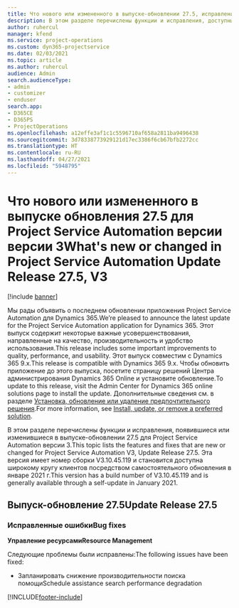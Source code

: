 ```yaml
---
title: Что нового или измененного в выпуске-обновлении 27.5, исправление, Project Service Automation, исправление версии 3
description: В этом разделе перечислены функции и исправления, доступные в выпуске-обновлении 27.5 для Project Service Automation исправление версии 3.
author: ruhercul
manager: kfend
ms.service: project-operations
ms.custom: dyn365-projectservice
ms.date: 02/03/2021
ms.topic: article
ms.author: ruhercul
audience: Admin
search.audienceType:
- admin
- customizer
- enduser
search.app:
- D365CE
- D365PS
- ProjectOperations
ms.openlocfilehash: a12effe3af1c1c5596710af658a2811ba9496438
ms.sourcegitcommit: 3d78338773929121d17ec3386f6cb67bfb2272cc
ms.translationtype: HT
ms.contentlocale: ru-RU
ms.lasthandoff: 04/27/2021
ms.locfileid: "5948795"
---
```

# <a name="whats-new-or-changed-in-project-service-automation-update-release-275-v3"></a><span data-ttu-id="8730a-103">Что нового или измененного в выпуске обновления 27.5 для Project Service Automation версии версии 3</span><span class="sxs-lookup"><span data-stu-id="8730a-103">What's new or changed in Project Service Automation Update Release 27.5, V3</span></span>

[!include [banner](../includes/psa-now-project-operations.md)]

<span data-ttu-id="8730a-104">Мы рады объявить о последнем обновлении приложения Project Service Automation для Dynamics 365.</span><span class="sxs-lookup"><span data-stu-id="8730a-104">We’re pleased to announce the latest update for the Project Service Automation application for Dynamics 365.</span></span> <span data-ttu-id="8730a-105">Этот выпуск содержит некоторые важные усовершенствования, направленные на качество, производительность и удобство использования.</span><span class="sxs-lookup"><span data-stu-id="8730a-105">This release includes some important improvements to quality, performance, and usability.</span></span> <span data-ttu-id="8730a-106">Этот выпуск совместим с Dynamics 365 9.x.</span><span class="sxs-lookup"><span data-stu-id="8730a-106">This release is compatible with Dynamics 365 9.x.</span></span> <span data-ttu-id="8730a-107">Чтобы обновить приложение до этого выпуска, посетите страницу решений Центра администрирования Dynamics 365 Online и установите обновление.</span><span class="sxs-lookup"><span data-stu-id="8730a-107">To update to this release, visit the Admin Center for Dynamics 365 online solutions page to install the update.</span></span> <span data-ttu-id="8730a-108">Дополнительные сведения см. в разделе [Установка, обновление или удаление предпочтительного решения](/power-platform/admin/install-remove-preferred-solution).</span><span class="sxs-lookup"><span data-stu-id="8730a-108">For more information, see [Install, update, or remove a preferred solution](/power-platform/admin/install-remove-preferred-solution).</span></span>

<span data-ttu-id="8730a-109">В этом разделе перечислены функции и исправления, появившиеся или изменившиеся в выпуске-обновлении 27.5 для Project Service Automation версии 3.</span><span class="sxs-lookup"><span data-stu-id="8730a-109">This topic lists the features and fixes that are new or changed for Project Service Automation V3, Update Release 27.5.</span></span> <span data-ttu-id="8730a-110">Эта версия имеет номер сборки V3.10.45.119 и становится доступна широкому кругу клиентов посредством самостоятельного обновления в январе 2021 г.</span><span class="sxs-lookup"><span data-stu-id="8730a-110">This version has a build number of V3.10.45.119 and is generally available through a self-update in January 2021.</span></span>

## <a name="update-release-275"></a><span data-ttu-id="8730a-111">Выпуск-обновление 27.5</span><span class="sxs-lookup"><span data-stu-id="8730a-111">Update Release 27.5</span></span>

### <a name="bug-fixes"></a><span data-ttu-id="8730a-112">Исправленные ошибки</span><span class="sxs-lookup"><span data-stu-id="8730a-112">Bug fixes</span></span>


<span data-ttu-id="8730a-113">**Управление ресурсами**</span><span class="sxs-lookup"><span data-stu-id="8730a-113">**Resource Management**</span></span>

<span data-ttu-id="8730a-114">Следующие проблемы были исправлены:</span><span class="sxs-lookup"><span data-stu-id="8730a-114">The following issues have been fixed:</span></span>

- <span data-ttu-id="8730a-115">Запланировать снижение производительности поиска помощи</span><span class="sxs-lookup"><span data-stu-id="8730a-115">Schedule assistance search performance degradation</span></span>


[!INCLUDE[footer-include](../includes/footer-banner.md)]